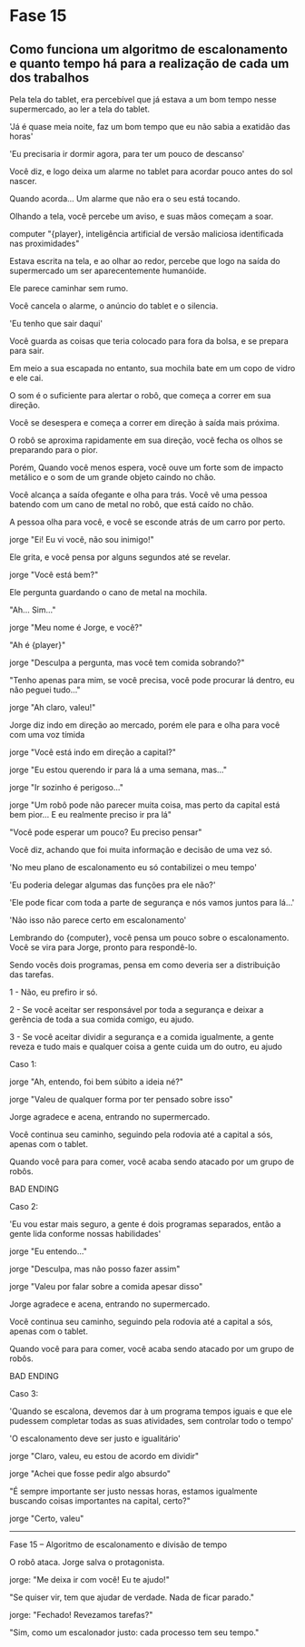 # Fase 15

## Como funciona um algoritmo de escalonamento e quanto tempo há para a realização de cada um dos trabalhos

Pela tela do tablet, era percebível que já estava a um bom tempo nesse supermercado, ao ler a tela do tablet.

'Já é quase meia noite, faz um bom tempo que eu não sabia a exatidão das horas'

'Eu precisaria ir dormir agora, para ter um pouco de descanso'

Você diz, e logo deixa um alarme no tablet para acordar pouco antes do sol nascer.

Quando acorda... Um alarme que não era o seu está tocando.

Olhando a tela, você percebe um aviso, e suas mãos começam a soar.

computer "{player}, inteligência artificial de versão maliciosa identificada nas proximidades"

Estava escrita na tela, e ao olhar ao redor, percebe que logo na saída do supermercado um ser aparecentemente humanóide.

Ele parece caminhar sem rumo.

Você cancela o alarme, o anúncio do tablet e o silencia.

'Eu tenho que sair daqui'

Você guarda as coisas que teria colocado para fora da bolsa, e se prepara para sair.

Em meio a sua escapada no entanto, sua mochila bate em um copo de vidro e ele cai.

O som é o suficiente para alertar o robô, que começa a correr em sua direção.

Você se desespera e começa a correr em direção à saída mais próxima.

O robô se aproxima rapidamente em sua direção, você fecha os olhos se preparando para o pior.

Porém, Quando você menos espera, você ouve um forte som de impacto metálico e o som de um grande objeto caindo no chão.

Você alcança a saída ofegante e olha para trás. Você vê uma pessoa batendo com um cano de metal no robô, que está caído no chão.

A pessoa olha para você, e você se esconde atrás de um carro por perto.

jorge "Ei! Eu vi você, não sou inimigo!"

Ele grita, e você pensa por alguns segundos até se revelar.

jorge "Você está bem?"

Ele pergunta guardando o cano de metal na mochila.

"Ah... Sim..."

jorge "Meu nome é Jorge, e você?"

"Ah é {player}"

jorge "Desculpa a pergunta, mas você tem comida sobrando?"

"Tenho apenas para mim, se você precisa, você pode procurar lá dentro, eu não peguei tudo..."

jorge "Ah claro, valeu!"

Jorge diz indo em direção ao mercado, porém ele para e olha para você com uma voz tímida

jorge "Você está indo em direção a capital?"

jorge "Eu estou querendo ir para lá a uma semana, mas..."

jorge "Ir sozinho é perigoso..."

jorge "Um robô pode não parecer muita coisa, mas perto da capital está bem pior... E eu realmente preciso ir pra lá"

"Você pode esperar um pouco? Eu preciso pensar"

Você diz, achando que foi muita informação e decisão de uma vez só.

'No meu plano de escalonamento eu só contabilizei o meu tempo'

'Eu poderia delegar algumas das funções pra ele não?'

'Ele pode ficar com toda a parte de segurança e nós vamos juntos para lá...'

'Não isso não parece certo em escalonamento'

Lembrando do {computer}, você pensa um pouco sobre o escalonamento. Você se vira para Jorge, pronto para respondê-lo.

Sendo vocês dois programas, pensa em como deveria ser a distribuição das tarefas.

1 - Não, eu prefiro ir só.

2 - Se você aceitar ser responsável por toda a segurança e deixar a gerência de toda a sua comida comigo, eu ajudo.

3 - Se você aceitar dividir a segurança e a comida igualmente, a gente reveza e tudo mais e qualquer coisa a gente cuida um do outro, eu ajudo

Caso 1:

jorge "Ah, entendo, foi bem súbito a ideia né?"

jorge "Valeu de qualquer forma por ter pensado sobre isso"

Jorge agradece e acena, entrando no supermercado.

Você continua seu caminho, seguindo pela rodovia até a capital a sós, apenas com o tablet.

Quando você para para comer, você acaba sendo atacado por um grupo de robôs.

BAD ENDING

Caso 2:

'Eu vou estar mais seguro, a gente é dois programas separados, então a gente lida conforme nossas habilidades'

jorge "Eu entendo..."

jorge "Desculpa, mas não posso fazer assim"

jorge "Valeu por falar sobre a comida apesar disso"

Jorge agradece e acena, entrando no supermercado.

Você continua seu caminho, seguindo pela rodovia até a capital a sós, apenas com o tablet.

Quando você para para comer, você acaba sendo atacado por um grupo de robôs.

BAD ENDING

Caso 3:

'Quando se escalona, devemos dar à um programa tempos iguais e que ele pudessem completar todas as suas atividades, sem controlar todo o tempo'

'O escalonamento deve ser justo e igualitário'

jorge "Claro, valeu, eu estou de acordo em dividir"

jorge "Achei que fosse pedir algo absurdo"

"É sempre importante ser justo nessas horas, estamos igualmente buscando coisas importantes na capital, certo?"

jorge "Certo, valeu"

---

Fase 15 – Algoritmo de escalonamento e divisão de tempo

O robô ataca. Jorge salva o protagonista.

jorge: "Me deixa ir com você! Eu te ajudo!"

"Se quiser vir, tem que ajudar de verdade. Nada de ficar parado."

jorge: "Fechado! Revezamos tarefas?"

"Sim, como um escalonador justo: cada processo tem seu tempo."
